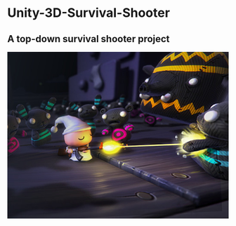# Unity-3D-Survival-Shooter

## A top-down survival shooter project

![Shooter Image](Images/game-image.jpg)
